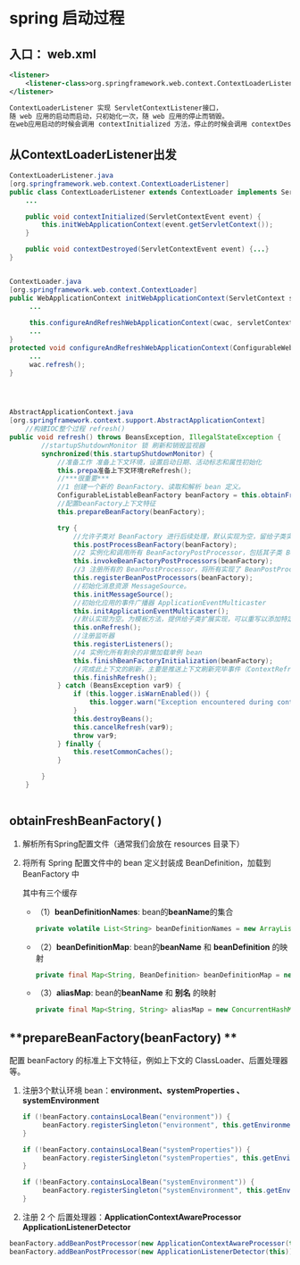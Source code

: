 # spring 启动过程

## 入口： web.xml

<!--Spring上下文监听器 ContextLoaderListener-->

```xml
<listener>
    <listener-class>org.springframework.web.context.ContextLoaderListener</listener-class>
</listener>

ContextLoaderListener 实现 ServletContextListener接口，
随 web 应用的启动而启动，只初始化一次，随 web 应用的停止而销毁。
在web应用启动的时候会调用 contextInitialized 方法，停止的时候会调用 contextDestroyed 方法。
```



## **从ContextLoaderListener出发**

```java
ContextLoaderListener.java
[org.springframework.web.context.ContextLoaderListener]
public class ContextLoaderListener extends ContextLoader implements ServletContextListener {
	...

    public void contextInitialized(ServletContextEvent event) {
        this.initWebApplicationContext(event.getServletContext());
    }

    public void contextDestroyed(ServletContextEvent event) {...}
}


ContextLoader.java
[org.springframework.web.context.ContextLoader]
public WebApplicationContext initWebApplicationContext(ServletContext servletContext) {
     ...
            
     this.configureAndRefreshWebApplicationContext(cwac, servletContext);
     ...
}
protected void configureAndRefreshWebApplicationContext(ConfigurableWebApplicationContext wac, ServletContext sc) {
     ...
     wac.refresh();
}  




AbstractApplicationContext.java
[org.springframework.context.support.AbstractApplicationContext]
    //构建IOC整个过程 refresh()
public void refresh() throws BeansException, IllegalStateException {
    	//startupShutdownMonitor 锁 刷新和销毁监视器
        synchronized(this.startupShutdownMonitor) {
            //准备工作 准备上下文环境，设置启动日期、活动标志和属性初始化
            this.prepa准备上下文环境reRefresh();
            //***很重要*** 
            //1 创建一个新的 BeanFactory、读取和解析 bean 定义。
            ConfigurableListableBeanFactory beanFactory = this.obtainFreshBeanFactory();
            //配置beanFactory上下文特征
            this.prepareBeanFactory(beanFactory);

            try {
                //允许子类对 BeanFactory 进行后续处理，默认实现为空，留给子类实现
                this.postProcessBeanFactory(beanFactory);
                //2 实例化和调用所有 BeanFactoryPostProcessor，包括其子类 BeanDefinitionRegistryPostProcessor
                this.invokeBeanFactoryPostProcessors(beanFactory);
                //3 注册所有的 BeanPostProcessor，将所有实现了 BeanPostProcessor 接口的类加载到 BeanFactory 中。
                this.registerBeanPostProcessors(beanFactory);
                //初始化消息资源 MessageSource。
                this.initMessageSource();
                //初始化应用的事件广播器 ApplicationEventMulticaster
                this.initApplicationEventMulticaster();
                //默认实现为空。为模板方法，提供给子类扩展实现，可以重写以添加特定于上下文的刷新工作
                this.onRefresh();
                //注册监听器
                this.registerListeners();
                //4 实例化所有剩余的非懒加载单例 bean
                this.finishBeanFactoryInitialization(beanFactory);
                //完成此上下文的刷新，主要是推送上下文刷新完毕事件（ContextRefreshedEvent ）到监听器
                this.finishRefresh();
            } catch (BeansException var9) {
                if (this.logger.isWarnEnabled()) {
                    this.logger.warn("Exception encountered during context initialization - cancelling refresh attempt: " + var9);
                }
                this.destroyBeans();
                this.cancelRefresh(var9);
                throw var9;
            } finally {
                this.resetCommonCaches();
            }

        }
    }
    
```

## **obtainFreshBeanFactory( )**

1. 解析所有Spring配置文件（通常我们会放在 resources 目录下）

2. 将所有 Spring 配置文件中的 bean 定义封装成 BeanDefinition，加载到 BeanFactory 中

      其中有三个缓存

   * （1）**beanDefinitionNames**:  bean的**beanName**的集合

     ```java
     private volatile List<String> beanDefinitionNames = new ArrayList(256);
     ```

   * （2）**beanDefinitionMap**: bean的**beanName** 和 **beanDefinition** 的映射

     ```java
     private final Map<String, BeanDefinition> beanDefinitionMap = new ConcurrentHashMap(256);
     ```

   * （3）**aliasMap**: bean的**beanName** 和 **别名** 的映射

     ```java
     private final Map<String, String> aliasMap = new ConcurrentHashMap(16);
     ```

     

## **prepareBeanFactory(beanFactory) **

配置 beanFactory 的标准上下文特征，例如上下文的 ClassLoader、后置处理器等。

1. 注册3个默认环境 bean：**environment、systemProperties 、systemEnvironment**

   ```java
   if (!beanFactory.containsLocalBean("environment")) {
        beanFactory.registerSingleton("environment", this.getEnvironment());
   }
   
   if (!beanFactory.containsLocalBean("systemProperties")) {
        beanFactory.registerSingleton("systemProperties", this.getEnvironment().getSystemProperties());
   }
   
   if (!beanFactory.containsLocalBean("systemEnvironment")) {
        beanFactory.registerSingleton("systemEnvironment", this.getEnvironment().getSystemEnvironment());
   }
   ```

2. 注册 2 个 后置处理器：**ApplicationContextAwareProcessor ApplicationListenerDetector**

```java
beanFactory.addBeanPostProcessor(new ApplicationContextAwareProcessor(this));
beanFactory.addBeanPostProcessor(new ApplicationListenerDetector(this));
```

